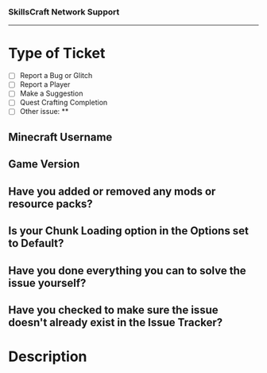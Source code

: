 ### SkillsCraft Network Support ###
---

<Enter your responses for short response questions in the empty line BELOW the question.>
<Please do not use or remove the less than or greater than signs in this ticket.>
<Before you submit a ticket, make sure to do all you can to resolve the issue yourself.>

# Type of Ticket #
<Replace the space between the square brackets with an X in the box in the area you need help in.>

- [ ] Report a Bug or Glitch <Please go in detail about how to reproduce the bug or glitch in the description.>
- [ ] Report a Player <Provide evidence and describe how the player broke the rules.>
- [ ] Make a Suggestion <Describe what you would like to see added in SkillsCraft Network.>
- [ ] Quest Crafting Completion <An administrator will verify that you have crafted the item. Provide evidence in the description that you have the item.>
- [ ] Other issue: <Name your issue next to the asterisks in the space below this line. End your response with two asterisks.>
**
  
## Minecraft Username ##

## Game Version ##

## Have you added or removed any mods or resource packs? ##
<Please list the mods or resource packs that you have added or removed if your answer is Yes.>

## Is your Chunk Loading option in the Options set to Default? ##

## Have you done everything you can to solve the issue yourself? ##

## Have you checked to make sure the issue doesn't already exist in the Issue Tracker? ##

# Description #
<Describe your issue in the lines below. Provide evidence if necessary.>
